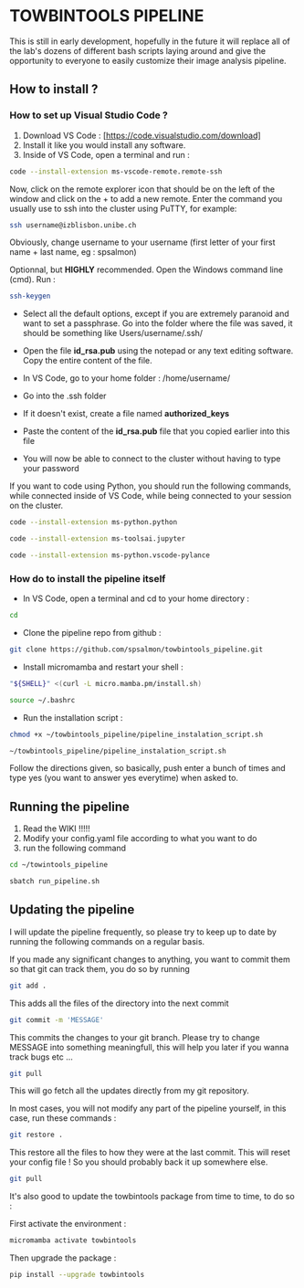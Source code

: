 # TOWBINTOOLS PIPELINE

This is still in early development, hopefully in the future it will replace all of the lab's dozens of different bash scripts laying around and give the opportunity to everyone to easily customize their image analysis pipeline.

## How to install ?

### How to set up Visual Studio Code ?

1. Download VS Code : [https://code.visualstudio.com/download]
2. Install it like you would install any software.
3. Inside of VS Code, open a terminal and run :

```bash
code --install-extension ms-vscode-remote.remote-ssh
```

Now, click on the remote explorer icon that should be on the left of the window and click on the + to add a new remote.
Enter the command you usually use to ssh into the cluster using PuTTY, for example:

```bash
ssh username@izblisbon.unibe.ch
```

Obviously, change username to your username (first letter of your first name + last name, eg : spsalmon)

Optionnal, but **HIGHLY** recommended. Open the Windows command line (cmd). Run :

```bash
ssh-keygen
```

- Select all the default options, except if you are extremely paranoid and want to set a passphrase.
Go into the folder where the file was saved, it should be something like Users/username/.ssh/

- Open the file **id_rsa.pub** using the notepad or any text editing software.
Copy the entire content of the file.

- In VS Code, go to your home folder : /home/username/

- Go into the .ssh folder

- If it doesn't exist, create a file named **authorized_keys**

- Paste the content of the **id_rsa.pub** file that you copied earlier into this file

- You will now be able to connect to the cluster without having to type your password

If you want to code using Python, you should run the following commands, while connected inside of VS Code, while being connected to your session on the cluster.

```bash
code --install-extension ms-python.python
```

```bash
code --install-extension ms-toolsai.jupyter
```

```bash
code --install-extension ms-python.vscode-pylance
```

### How do to install the pipeline itself

- In VS Code, open a terminal and cd to your home directory :

```bash
cd
```

- Clone the pipeline repo from github :

```bash
git clone https://github.com/spsalmon/towbintools_pipeline.git
```

- Install micromamba and restart your shell :

```bash
"${SHELL}" <(curl -L micro.mamba.pm/install.sh)
```

```bash
source ~/.bashrc
```

- Run the installation script :

```bash
chmod +x ~/towbintools_pipeline/pipeline_instalation_script.sh
```

```bash
~/towbintools_pipeline/pipeline_instalation_script.sh
```

Follow the directions given, so basically, push enter a bunch of times and type yes (you want to answer yes everytime) when asked to.

## Running the pipeline

1. Read the WIKI !!!!!
2. Modify your config.yaml file according to what you want to do
3. run the following command

```bash
cd ~/towintools_pipeline
```

```bash
sbatch run_pipeline.sh
```

## Updating the pipeline

I will update the pipeline frequently, so please try to keep up to date by running the following commands on a regular basis.

If you made any significant changes to anything, you want to commit them so that git can track them, you do so by running

```bash
git add .
```

This adds all the files of the directory into the next commit

```bash
git commit -m 'MESSAGE'
```

This commits the changes to your git branch. Please try to change MESSAGE into something meaningfull, this will help you later if you wanna track bugs etc ...

```bash
git pull
```

This will go fetch all the updates directly from my git repository.

In most cases, you will not modify any part of the pipeline yourself, in this case, run these commands : 

```bash
git restore .
```

This restore all the files to how they were at the last commit. This will reset your config file ! So you should probably back it up somewhere else.

```bash
git pull
```

It's also good to update the towbintools package from time to time, to do so :

First activate the environment :

```bash
micromamba activate towbintools
```

Then upgrade the package :

```bash
pip install --upgrade towbintools
```
